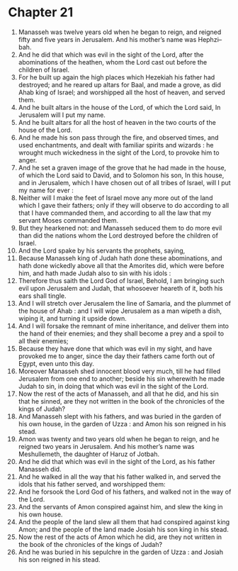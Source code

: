 # Chapter 21

1. Manasseh was twelve years old when he began to reign, and reigned fifty and five years in Jerusalem. And his mother’s name was Hephzi–bah.
2. And he did that which was evil in the sight of the Lord, after the abominations of the heathen, whom the Lord cast out before the children of Israel.
3. For he built up again the high places which Hezekiah his father had destroyed; and he reared up altars for Baal, and made a grove, as did Ahab king of Israel; and worshipped all the host of heaven, and served them.
4. And he built altars in the house of the Lord, of which the Lord said, In Jerusalem will I put my name.
5. And he built altars for all the host of heaven in the two courts of the house of the Lord.
6. And he made his son pass through the fire, and observed times, and used enchantments, and dealt with familiar spirits and wizards : he wrought much wickedness in the sight of the Lord, to provoke him to anger.
7. And he set a graven image of the grove that he had made in the house, of which the Lord said to David, and to Solomon his son, In this house, and in Jerusalem, which I have chosen out of all tribes of Israel, will I put my name for ever :
8. Neither will I make the feet of Israel move any more out of the land which I gave their fathers; only if they will observe to do according to all that I have commanded them, and according to all the law that my servant Moses commanded them.
9. But they hearkened not: and Manasseh seduced them to do more evil than did the nations whom the Lord destroyed before the children of Israel.
10. And the Lord spake by his servants the prophets, saying,
11. Because Manasseh king of Judah hath done these abominations, and hath done wickedly above all that the Amorites did, which were before him, and hath made Judah also to sin with his idols :
12. Therefore thus saith the Lord God of Israel, Behold, I am bringing such evil upon Jerusalem and Judah, that whosoever heareth of it, both his ears shall tingle.
13. And I will stretch over Jerusalem the line of Samaria, and the plummet of the house of Ahab : and I will wipe Jerusalem as a man wipeth a dish, wiping it, and turning it upside down.
14. And I will forsake the remnant of mine inheritance, and deliver them into the hand of their enemies; and they shall become a prey and a spoil to all their enemies;
15. Because they have done that which was evil in my sight, and have provoked me to anger, since the day their fathers came forth out of Egypt, even unto this day.
16. Moreover Manasseh shed innocent blood very much, till he had filled Jerusalem from one end to another; beside his sin wherewith he made Judah to sin, in doing that which was evil in the sight of the Lord.
17. Now the rest of the acts of Manasseh, and all that he did, and his sin that he sinned, are they not written in the book of the chronicles of the kings of Judah?
18. And Manasseh slept with his fathers, and was buried in the garden of his own house, in the garden of Uzza : and Amon his son reigned in his stead.
19. Amon was twenty and two years old when he began to reign, and he reigned two years in Jerusalem. And his mother’s name was Meshullemeth, the daughter of Haruz of Jotbah.
20. And he did that which was evil in the sight of the Lord, as his father Manasseh did.
21. And he walked in all the way that his father walked in, and served the idols that his father served, and worshipped them:
22. And he forsook the Lord God of his fathers, and walked not in the way of the Lord.
23. And the servants of Amon conspired against him, and slew the king in his own house.
24. And the people of the land slew all them that had conspired against king Amon; and the people of the land made Josiah his son king in his stead.
25. Now the rest of the acts of Amon which he did, are they not written in the book of the chronicles of the kings of Judah?
26. And he was buried in his sepulchre in the garden of Uzza : and Josiah his son reigned in his stead.


